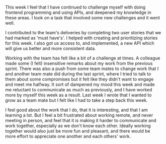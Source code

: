 This week I feel that I have continued to challenge myself with doing frontend programming and using APIs, and deepened my knowledge in these areas. I took on a task that involved some new challenges and it went well.

I contributed to the team's deliveries by completing two user stories that we had marked as 'must have's'. I helped with creating and prioritizing stories for this week. I also got us access to, and implemented, a new API which will give us better and more consistent data.

Working with the team has felt like a bit of a challenge at times. A colleague made some (I felt) insensitive remarks about my work from the previous sprint. There was also a push from some team mates to change work that I and another team mate did during the last sprint, where I tried to talk to them about some compromises but it felt like they didn't want to engage and meet me halfway. It sort of dampened my mood this week and made me reluctant to communicate as much as previously, and I have worked more by myself this week as a result. Last week I wrote that I wanted to grow as a team mate but I felt like I had to take a step back this week.

I feel good about the work that I do, that it is interesting, and that I am learning a lot. 
But I feel a bit frustrated about working remote, and never meeting in person, and feel that it is making it harder to communicate and work together, especially as we don't know each other. Ideally working together would also just be more fun and pleasant, and there would be more effort to appreciate one another and each others' work.
